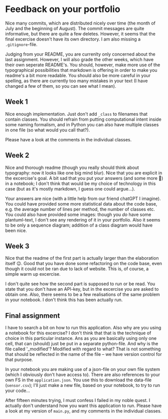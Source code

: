 # Feedback on your portfolio

Nice many commits, which are distributed nicely over time (the month of July and the beginning of August). The commit messages are quite informative, but there are quite a few deletes. However, it seems that the final excercise doesn't have its own directory. I am also missing a `.gitignore`-file.

Judging from your README, you are currenlty only concerned about the last assignment. However, I will also grade the other weeks, which have their own seperate README's. You should, however, make more use of the typographical possibilities that markdown is offering in order to make you readme's a bit more readable. You should also be more careful in your spelling, as there are currently too many mistakes in your text (I have changed a few of them, so you can see what I mean).

## Week 1

Nice enough implementation. Just don't add `_class` to filenames that contain classes. You should refrain from putting computational intent inside some naming formalism, and in Python you can also have multiple classes in one file (so what would you call that?).

Please have a look at the comments in the individual classes.

## Week 2

Nice and thorough readme (though you really should think about typography: now it looks like one big mind blur). Nice that you are explicit in the excercise's goal. A bit sad that you put your answers (and some more 🤷) in a notebook; I don't think that would be my choice of technology in this case (but as it's mostly markdown, I guess one could argue...). 

Your answers are nice (with a little help from our friend chatGPT I imagine). You could have provided some more statistical data about the code base, e.g. the average number of lines per method, the number of classes etc. You could also have provided some images: though you *do* have some plantuml-text, I don't see any rendering of it in your portfolio. Also it seems to be only a sequence diagram; addition of a class diagram would have been nice.

## Week 3

Nice that the readme of the first part is actually larger than the elaboration itself 😉. Good that you have done some refactoring on the code base, even though it could not be ran due to lack of website. This is, of course, a simple warm up excercise.

I don't quite see how the second part is supposed to run or be read. You state that you don't have an API-key, but in the excercise you are asked to obtain one. Also, there seems to be a few realisations of the same problem in your notebook. I don't think this has been actually run.


## Final assignment

I have to search a bit on how to run this application. Also why are you using a notebook for this excercise? I don't think that that is the technique of choice in this particular instance. Ans as you are basically using only one cell, that can (should) just be put in a separate python-file. And why is the file called '_modified'? Modified with regard to what? That is not something that should be reflected in the name of the file – we have version control for that purpose.

In your notebook you are making use of a json-file on your own file system (which I obviously don't have access to). There are also references to your own FS in the `application.json`. You use this to download the data-file (`sensor.csv`); I'll just make a new file, based on your notebook, to try to run your code...

After fifteen minutes trying, I must confess I failed in my noble quest. I actually don't understand how you want this application to run. Please have a look at my version of `main.py`, and my comments in the individual classes.
